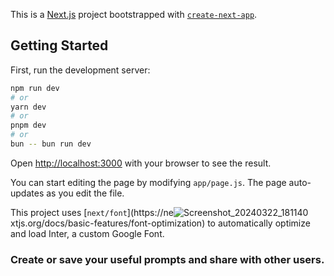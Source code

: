 This is a [Next.js](https://nextjs.org/) project bootstrapped with [`create-next-app`](https://github.com/vercel/next.js/tree/canary/packages/create-next-app).

## Getting Started

First, run the development server:

```bash
npm run dev
# or
yarn dev
# or
pnpm dev
# or
bun -- bun run dev
```

Open [http://localhost:3000](http://localhost:3000) with your browser to see the result.

You can start editing the page by modifying `app/page.js`. The page auto-updates as you edit the file.

This project uses [`next/font`](https://ne![Screenshot_20240322_181140](https://github.com/garrixer05/promptopia/assets/69009220/7204dfca-145e-48b4-957a-fdd387468554)
xtjs.org/docs/basic-features/font-optimization) to automatically optimize and load Inter, a custom Google Font.

### Create or save your useful prompts and share with other users.


